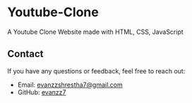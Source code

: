 # Youtube-Clone
A Youtube Clone Website made with HTML, CSS, JavaScript

  
## Contact

If you have any questions or feedback, feel free to reach out:

- Email: evanzzshrestha7@gmail.com
- GitHub: [evanzz7](https://github.com/evanzz7)

